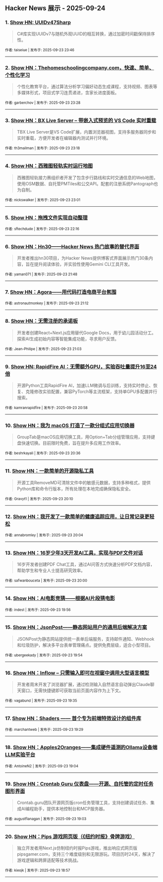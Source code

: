 ## Hacker News 展示 - 2025-09-24


### 1. [Show HN: UUIDv47Sharp](https://news.ycombinator.com/item?id=45354350)
> C#库实现UUIDv7与随机外观UUID的相互转换，通过加密时间戳保持排序性。

<sub>作者: taiseiue | 发布于: 2025-09-23 23:46</sub>

---

### 2. [Show HN：Thehomeschoolingcompany.com，快速、简单、个性化学习](https://news.ycombinator.com/item?id=45354190)
> 个性化教育平台，通过算法分析学习偏好动态生成课程，支持视频、图表等多媒体形式，项目式学习连贯递进，含家长进度面板。

<sub>作者: garberchov | 发布于: 2025-09-23 23:28</sub>

---

### 3. [Show HN：BX Live Server – 带嵌入式预览的 VS Code 实时重载](https://news.ycombinator.com/item?id=45354078)
> TBX Live Server是VS Code扩展，内置浏览器视图，支持多服务器同步和实时重载，方便开发者在编辑器内测试并行环境。

<sub>作者: th3mailman | 发布于: 2025-09-23 23:18</sub>

---

### 4. [Show HN：西雅图轻轨实时运行地图](https://news.ycombinator.com/item?id=45353931)
> 西雅图轻轨接力赛组织者开发了包含步行路线和实时交通信息的Web地图，使用OSM数据、自托管PMTiles和公交API。配套的注册系统Pantograph也为自制。

<sub>作者: nickswalker | 发布于: 2025-09-23 23:01</sub>

---

### 5. [Show HN：拖拽文件实现自动整理](https://news.ycombinator.com/item?id=45353494)

<sub>作者: sftechdude | 发布于: 2025-09-23 22:16</sub>

---

### 6. [Show HN：Hn30——Hacker News 热门故事的替代界面](https://news.ycombinator.com/item?id=45353193)
> 开发者推出hn30项目，为Hacker News提供博客式界面展示热门30条内容，旨在提升阅读体验，并实验性使用Gemini CLI工具开发。

<sub>作者: yaman071 | 发布于: 2025-09-23 21:48</sub>

---

### 7. [Show HN：Agora——用代码打造电商平台氛围](https://news.ycombinator.com/item?id=45352817)

<sub>作者: astronautmonkey | 发布于: 2025-09-23 21:12</sub>

---

### 8. [Show HN：无需注册的承诺板](https://news.ycombinator.com/item?id=45352716)
> 开发者创建React+Next.js应用替代Google Docs，用于幼儿园活动分工。探索AI生成初始内容等智能集成功能，寻求用户反馈。

<sub>作者: Jean-Philipe | 发布于: 2025-09-23 21:03</sub>

---

### 9. [Show HN: RapidFire AI：无需额外GPU，实验吞吐量提升16至24倍](https://news.ycombinator.com/item?id=45352662)
> 开源Python工具RapidFire AI，加速LLM微调与后训练，支持实时停止、恢复、克隆修改实验配置，兼容PyTorch等主流框架，支持单GPU多配置并行搜索。

<sub>作者: kamranrapidfire | 发布于: 2025-09-23 20:58</sub>

---

### 10. [Show HN：我为 macOS 打造了一款分组式应用切换器](https://news.ycombinator.com/item?id=45352411)
> GroupTab是macOS应用切换工具，用Option+Tab分组管理应用，支持键盘快速切换。目前限时免费，旨在提升多应用工作效率。

<sub>作者: beshrkayali | 发布于: 2025-09-23 20:36</sub>

---

### 11. [Show HN：一款简单的开源隐私工具](https://news.ycombinator.com/item?id=45352141)
> 开源工具RemoveMD可清除文件中的敏感元数据，支持多种格式，提供Python库和命令行版本，所有处理在本地完成确保隐私安全。

<sub>作者: Gravyt1 | 发布于: 2025-09-23 20:10</sub>

---

### 12. [Show HN：我开发了一款简单的健康追踪应用，让日常记录更轻松](https://news.ycombinator.com/item?id=45352084)

<sub>作者: annabromley | 发布于: 2025-09-23 20:04</sub>

---

### 13. [Show HN：16岁少年3天开发AI工具，实现与PDF文件对话](https://news.ycombinator.com/item?id=45352026)
> 16岁开发者创建PDF Chat工具，通过AI问答方式快速分析PDF文档内容，帮助学生和专业人士提高研究效率。

<sub>作者: safwanbouceta | 发布于: 2025-09-23 20:00</sub>

---

### 14. [Show HN：AI电影竞猜——根据AI片段猜电影](https://news.ycombinator.com/item?id=45351982)

<sub>作者: indest | 发布于: 2025-09-23 19:56</sub>

---

### 15. [Show HN：JsonPost——静态网站用户的通用后端解决方案](https://news.ycombinator.com/item?id=45351947)
> JSONPost为静态网站提供统一表单后端服务，支持邮件通知、Webhook和垃圾防护，解决多平台表单管理痛点。提供免费层级，适合小型项目。

<sub>作者: ubergeekady | 发布于: 2025-09-23 19:54</sub>

---

### 16. [Show HN：Inflow – 只需输入即可在视窗中调用大型语言模型](https://news.ycombinator.com/item?id=45351694)
> 开发者周末开发了浏览器扩展，通过检测输入自然语言自动弹出Claude聊天窗口，无需快捷键即可获取当前页面内容作为上下文。

<sub>作者: vagabund | 发布于: 2025-09-23 19:35</sub>

---

### 17. [Show HN：Shaders —— 首个专为前端特效设计的组件库](https://news.ycombinator.com/item?id=45351617)

<sub>作者: marchantweb | 发布于: 2025-09-23 19:29</sub>

---

### 18. [Show HN：Apples2Oranges——集成硬件遥测的Ollama设备端LLM实验平台](https://news.ycombinator.com/item?id=45351351)

<sub>作者: AntoineN2 | 发布于: 2025-09-23 19:04</sub>

---

### 19. [Show HN：Crontab Guru 仪表盘——开源、自托管的定时任务图形界面](https://news.ycombinator.com/item?id=45351343)
> Crontab.guru团队开源网页版cron任务管理工具，支持创建调试任务、集成AI编程助手，提供本地控制台和MCP服务器。

<sub>作者: augustflanagan | 发布于: 2025-09-23 19:03</sub>

---

### 20. [Show HN：Pips 游戏网页版（《纽约时报》骨牌游戏）](https://news.ycombinator.com/item?id=45351282)
> 独立开发者用Next.js仿制纽约时报Pips游戏，推出响应式网页版pipsgamer.com，支持三个难度级别和无限游玩。项目历时24天，解决了游戏逻辑和跨屏适配等技术挑战。

<sub>作者: kieojk | 发布于: 2025-09-23 18:57</sub>

---
